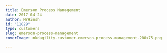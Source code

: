 ```yaml
---
title: Emerson Process Management
date: 2017-04-24
author: MrHinsh
id: "11829"
type: customers
slug: emerson-process-management
coverImage: nkdagility-customer-emerson-process-management-200x75.png

---
```







